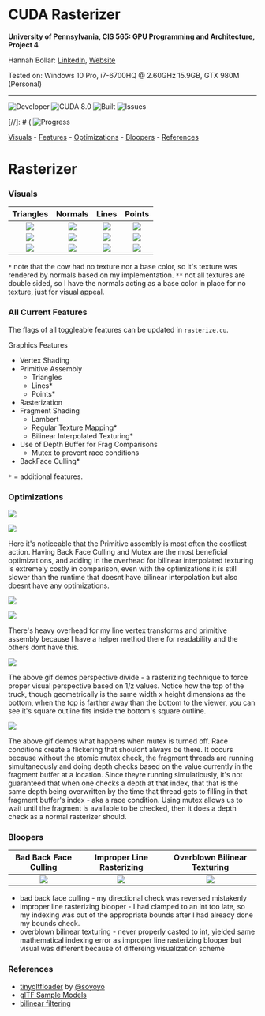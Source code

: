 CUDA Rasterizer
===============


**University of Pennsylvania, CIS 565: GPU Programming and Architecture, Project 4**



Hannah Bollar: [LinkedIn](https://www.linkedin.com/in/hannah-bollar/), [Website](http://hannahbollar.com/)



Tested on: Windows 10 Pro, i7-6700HQ @ 2.60GHz 15.9GB, GTX 980M (Personal)

____________________________________________________________________________________

![Developer](https://img.shields.io/badge/Developer-Hannah-0f97ff.svg?style=flat) ![CUDA 8.0](https://img.shields.io/badge/CUDA-8.0-yellow.svg) ![Built](https://img.shields.io/appveyor/ci/gruntjs/grunt.svg) ![Issues](https://img.shields.io/badge/issues-none-green.svg)

[//]: # ( ![Progress](https://img.shields.io/badge/implementation-in%20progress-orange.svg)

[Visuals](#visuals) - [Features](#all-current-features) - [Optimizations](#optimizations) - [Bloopers](#bloopers) - [References](#references) 

# Rasterizer

### Visuals

Triangles | Normals | Lines | Points
:-------------------------:|:-------------------------:|:-------------------------:|:---------------------:
![](images/duck_tex.png)| ![](images/duck_nor.png)| ![](images/duck_lines.png)| ![](images/duck_point.png)|
![](images/cow_nor.png)| ![](images/cow_nor.png)| ![](images/cow_lines.png)| ![](images/cow_points.png)|
![](images/milktruck_tex.png)| ![](images/milktruck_nor.png)| ![](images/milktruck_lines.png)| ![](images/milktruck_points.png)

`*` note that the cow had no texture nor a base color, so it's texture was rendered by normals based on my implementation.
`**` not all textures are double sided, so I have the normals acting as a base color in place for no texture, just for visual appeal.

### All Current Features

The flags of all toggleable features can be updated in `rasterize.cu`.

Graphics Features
- Vertex Shading
- Primitive Assembly
	- Triangles
	- Lines*
	- Points*
- Rasterization
- Fragment Shading
	- Lambert
	- Regular Texture Mapping*
	- Bilinear Interpolated Texturing*
- Use of Depth Buffer for Frag Comparisons
	- Mutex to prevent race conditions
- BackFace Culling*

`*` = additional features.

### Optimizations

![](images/raster_runtimes.png)

![](images/raster_runtimes_data.png)

Here it's noticeable that the Primitive assembly is most often the costliest action. Having Back Face Culling and Mutex are the most beneficial optimizations, and adding in the overhead for bilinear interpolated texturing is extremely costly in comparison, even with the optimizations it is still slower than the runtime that doesnt have bilinear interpolation but also doesnt have any optimizations.

![](images/trivslinevspoint.png)

![](images/trivslinevspoint_data.png)

There's heavy overhead for my line vertex transforms and primitive assembly because I have a helper method there for readability and the others dont have this.

![](images/demo_persp_div.gif)

The above gif demos perspective divide - a rasterizing technique to force proper visual perspective based on 1/z values. Notice how the top of the truck, though geometrically is the same width x height dimensions as the bottom, when the top is farther away than the bottom to the viewer, you can see it's square outline fits inside the bottom's square outline.

![](images/nomutex.gif)

The above gif demos what happens when mutex is turned off. Race conditions create a flickering that shouldnt always be there. It occurs because without the atomic mutex check, the fragment threads are running simultaneously and doing depth checks based on the value currently in the fragment buffer at a location. Since theyre running simulatiously, it's not guaranteed that when one checks a depth at that index, that that is the same depth being overwritten by the time that thread gets to filling in that fragment buffer's index - aka a race condition. Using mutex allows us to wait until the fragment is available to be checked, then it does a depth check as a normal rasterizer should.

### Bloopers

Bad Back Face Culling | Improper Line Rasterizing | Overblown Bilinear Texturing
:-------------------------:|:-------------------------:|:-------------------------:
![](images/incorrectbackface.png)| ![](images/linerasterizingwrong.png)| ![](images/correcttexturing_shadedglaretoolarge.png)

- bad back face culling - my directional check was reversed mistakenly
- improper line rasterizing blooper - I had clamped to an int too late, so my indexing was out of the appropriate bounds after I had already done my bounds check.
- overblown bilinear texturing - never properly casted to int, yielded same mathematical indexing error as improper line rasterizing blooper but visual was different because of differeing visualization scheme

### References

* [tinygltfloader](https://github.com/syoyo/tinygltfloader) by [@soyoyo](https://github.com/syoyo)
* [glTF Sample Models](https://github.com/KhronosGroup/glTF/blob/master/sampleModels/README.md)
* [bilinear filtering](https://en.wikipedia.org/wiki/Bilinear_filtering)
